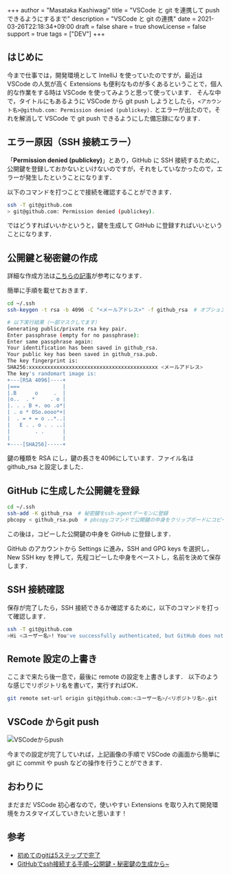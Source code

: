 +++
author = "Masataka Kashiwagi"
title = "VSCode と git を連携して push できるようにするまで"
description = "VSCode と git の連携"
date = 2021-03-26T22:18:34+09:00
draft = false
share = true
showLicense = false
support = true
tags = ["DEV"]
+++

## はじめに

今まで仕事では，開発環境として IntelliJ を使っていたのですが，最近は VSCode の人気が高く Extensions も便利なものが多くあるということで，個人的な作業をする時は VSCode を使ってみようと思って使っています．
そんな中で，タイトルにもあるように VSCode から git push しようとしたら，`<アカウント名>@github.com: Permission denied (publickey).` とエラーが出たので，それを解消して VSCode で git push できるようにした備忘録になります．

## エラー原因（SSH 接続エラー）

「**Permission denied (publickey)**」とあり，GitHub に SSH 接続するために，公開鍵を登録しておかないといけないのですが，それをしていなかったので，エラーが発生したということになります．

以下のコマンドを打つことで接続を確認することができます．

```bash
ssh -T git@github.com
> git@github.com: Permission denied (publickey).
```

ではどうすればいいかというと，鍵を生成して GitHub に登録すればいいということになります．

## 公開鍵と秘密鍵の作成

詳細な作成方法は[こちらの記事](https://qiita.com/shizuma/items/2b2f873a0034839e47ce)が参考になります．

簡単に手順を載せておきます．

```bash
cd ~/.ssh
ssh-keygen -t rsa -b 4096 -C "<メールアドレス>" -f github_rsa  # オプションをいくつか設定して，鍵を生成

# 以下実行結果（一部マスクしてます）
Generating public/private rsa key pair.
Enter passphrase (empty for no passphrase):
Enter same passphrase again:
Your identification has been saved in github_rsa.
Your public key has been saved in github_rsa.pub.
The key fingerprint is:
SHA256:xxxxxxxxxxxxxxxxxxxxxxxxxxxxxxxxxxxxxxxxxx <メールアドレス>
The key's randomart image is:
+---[RSA 4096]----+
|===              |
|.B      o     .  |
|o..  . *     . o |
|. . . B +. oo .o*|
| . o * OSo.oooo*+|
|  . = + = o ..*..|
|   E . . o . . ..|
|        . .      |
|                 |
+----[SHA256]-----+
```

鍵の種類を RSA にし，鍵の長さを4096にしています．ファイル名は github_rsa と設定しました．

## GitHub に生成した公開鍵を登録

```bash
cd ~/.ssh
ssh-add -K github_rsa  # 秘密鍵をssh-agentデーモンに登録
pbcopy < github_rsa.pub  # pbcopyコマンドで公開鍵の中身をクリップボードにコピー
```

この後は，コピーした公開鍵の中身を GitHub に登録します．

GitHub のアカウントから Settings に進み，SSH and GPG keys を選択し，New SSH key を押して，先程コピーした中身をペーストし，名前を決めて保存します．

## SSH 接続確認

保存が完了したら，SSH 接続できるか確認するために，以下のコマンドを打って確認します．

```bash
ssh -T git@github.com
>Hi <ユーザー名>! You've successfully authenticated, but GitHub does not provide shell access.
```

## Remote 設定の上書き

ここまで来たら後一息で，最後に remote の設定を上書きします．
以下のような感じでリポジトリ名を書いて，実行すればOK．

```bash
git remote set-url origin git@github.com:<ユーザー名>/<リポジトリ名>.git
```

## VSCode からgit push

![VSCodeからpush](../../img/vscode_git_connect_img1.png "git push from VSCode")

今までの設定が完了していれば，上記画像の手順で VSCode の画面から簡単に git に commit や push などの操作を行うことができます．

## おわりに

まだまだ VSCode 初心者なので，使いやすい Extensions を取り入れて開発環境をカスタマイズしていきたいと思います！

## 参考

- [初めてのgitは5ステップで完了](https://qiita.com/takuyanin/items/c6a097028a837052c90c)
- [GitHubでssh接続する手順~公開鍵・秘密鍵の生成から~](https://qiita.com/shizuma/items/2b2f873a0034839e47ce)
